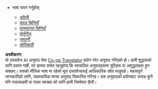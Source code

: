 <!--
CO_OP_TRANSLATOR_METADATA:
{
  "original_hash": "b918f72764505b503a4c2889a438b8d7",
  "translation_date": "2025-05-20T11:20:43+00:00",
  "source_file": "docs/_navbar.md",
  "language_code": "ne"
}
-->
* भाषा चयन गर्नुहोस्

    * [अंग्रेजी](../../../../../../..)
    * [सरल चिनियाँ](../../../../../../../translations/cn)
    * [परम्परागत चिनियाँ](../../../../../../../translations/tw)
    * [पोर्तुगीज](../../../../../../../translations/pt-br)
    * [जापानी](../../../../../../../translations/ja-jp)
    * [कोरियाली](../../../../../../../translations/ko)

**अस्वीकरण**:  
यो दस्तावेज AI अनुवाद सेवा [Co-op Translator](https://github.com/Azure/co-op-translator) प्रयोग गरेर अनुवाद गरिएको हो। हामी शुद्धताको लागि प्रयास गर्छौं, तर कृपया सचेत रहनुहोस् कि स्वचालित अनुवादहरूमा त्रुटिहरू वा अशुद्धताहरू हुन सक्छन्। यसको मौलिक भाषा मा रहेको मूल दस्तावेजलाई आधिकारिक स्रोत मान्नुपर्छ। महत्वपूर्ण जानकारीको लागि, व्यावसायिक मानव अनुवाद सिफारिस गरिन्छ। यस अनुवादको प्रयोगबाट उत्पन्न कुनै पनि गलतफहमी वा गलत व्याख्या को लागि हामी जिम्मेवार छैनौं।